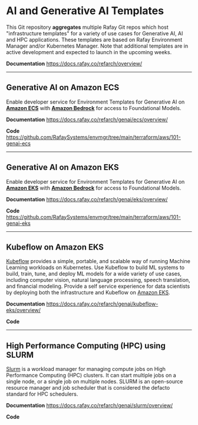 # AI and Generative AI Templates 
This Git repository **aggregates** multiple Rafay Git repos which host "infrastructure templates" for a variety of use cases for Generative AI, AI and HPC applications. These templates are based on Rafay Environment Manager and/or Kubernetes Manager. Note that additional templates are in active development and expected to launch in the upcoming weeks. 

**Documentation**
https://docs.rafay.co/refarch/overview/

---

## Generative AI on Amazon ECS
Enable developer service for Environment Templates for Generative AI on **[Amazon ECS](https://aws.amazon.com/ecs/)** with **[Amazon Bedrock](https://aws.amazon.com/bedrock/)** for access to Foundational Models. 

**Documentation**
https://docs.rafay.co/refarch/genai/ecs/overview/

**Code**
https://github.com/RafaySystems/envmgr/tree/main/terraform/aws/101-genai-ecs

---

## Generative AI on Amazon EKS 
Enable developer service for Environment Templates for Generative AI on **[Amazon EKS](https://aws.amazon.com/eks/)** with **[Amazon Bedrock](https://aws.amazon.com/bedrock/)** for access to Foundational Models. 

**Documentation**
https://docs.rafay.co/refarch/genai/eks/overview/

**Code**
https://github.com/RafaySystems/envmgr/tree/main/terraform/aws/101-genai-eks

--- 

## Kubeflow on Amazon EKS
[Kubeflow](https://www.kubeflow.org/) provides a simple, portable, and scalable way of running Machine Learning workloads on Kubernetes. Use Kubeflow to build ML systems to build, train, tune, and deploy ML models for a wide variety of use cases, including computer vision, natural language processing, speech translation, and financial modeling. Provide a self service experience for data scientists by deploying both the infrastructure and Kubeflow on [Amazon EKS](https://aws.amazon.com/eks/). 

**Documentation** 
https://docs.rafay.co/refarch/genai/kubeflow-eks/overview/

**Code** 

--- 

## High Performance Computing (HPC) using SLURM 
[Slurm](https://slurm.schedmd.com/overview.html) is a workload manager for managing compute jobs on High Performance Computing (HPC) clusters. It can start multiple jobs on a single node, or a single job on multiple nodes. SLURM is an open-source resource manager and job scheduler that is considered the defacto standard for HPC schedulers. 

**Documentation** 
https://docs.rafay.co/refarch/genai/slurm/overview/ 

**Code** 
